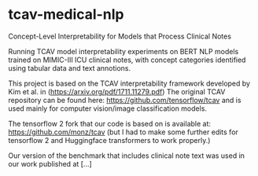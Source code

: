 # tcav-medical-nlp
Concept-Level Interpretability for Models that Process Clinical Notes

Running TCAV model interpretability experiments on BERT NLP models trained on MIMIC-III ICU clinical notes, with concept categories identified using tabular data and text annotions.

This project is based on the TCAV interpretability framework developed by Kim et al. in (https://arxiv.org/pdf/1711.11279.pdf)
The original TCAV repository can be found here: https://github.com/tensorflow/tcav and is used mainly for computer vision/image classification models.
  
The tensorflow 2 fork that our code is based on is available at: https://github.com/monz/tcav (but I had to make some further edits for tensorflow 2 and Huggingface transformers to work properly.)

Our version of the benchmark that includes clinical note text was used in our work published at [...]
